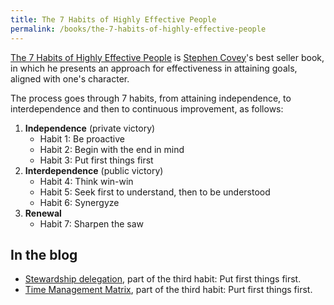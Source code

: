 ```yaml
---
title: The 7 Habits of Highly Effective People
permalink: /books/the-7-habits-of-highly-effective-people
---
```


[The 7 Habits of Highly Effective People](https://www.goodreads.com/book/show/36072.The_7_Habits_of_Highly_Effective_People) is [Stephen Covey](https://en.wikipedia.org/wiki/Stephen_Covey)'s best seller book, in which he presents an approach for effectiveness in attaining goals, aligned with one's character.

The process goes through 7 habits, from attaining independence, to interdependence and then to continuous improvement, as follows:

1. **Independence** (private victory)
   - Habit 1: Be proactive
   - Habit 2: Begin with the end in mind
   - Habit 3: Put first things first
2. **Interdependence** (public victory)
   - Habit 4: Think win-win
   - Habit 5: Seek first to understand, then to be understood
   - Habit 6: Synergyze
3. **Renewal**
   - Habit 7: Sharpen the saw

## In the blog

- [Stewardship delegation](/stewardship-delegation), part of the third habit: Put first things first.
- [Time Management Matrix](/eisenhower-matrix), part of the third habit: Purt first things first.